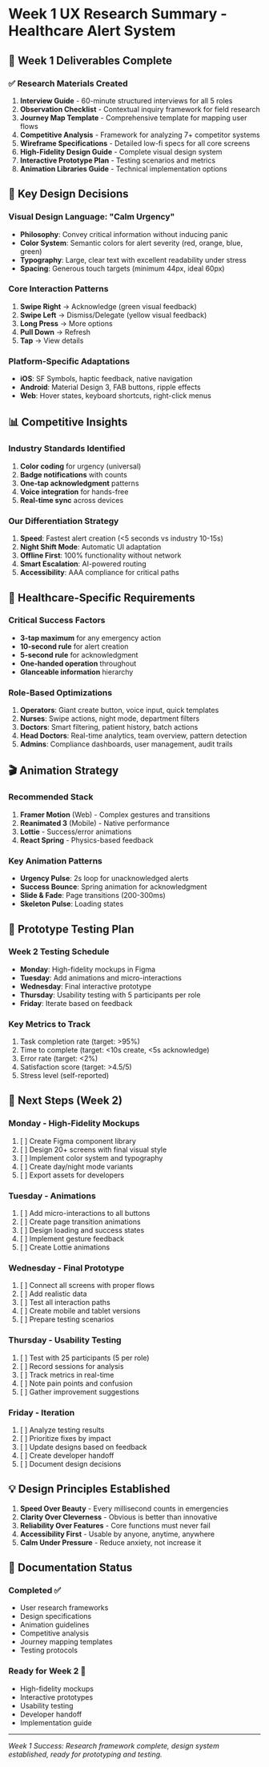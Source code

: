 # Week 1 UX Research Summary - Healthcare Alert System

## 📅 Week 1 Deliverables Complete

### ✅ Research Materials Created
1. **Interview Guide** - 60-minute structured interviews for all 5 roles
2. **Observation Checklist** - Contextual inquiry framework for field research
3. **Journey Map Template** - Comprehensive template for mapping user flows
4. **Competitive Analysis** - Framework for analyzing 7+ competitor systems
5. **Wireframe Specifications** - Detailed low-fi specs for all core screens
6. **High-Fidelity Design Guide** - Complete visual design system
7. **Interactive Prototype Plan** - Testing scenarios and metrics
8. **Animation Libraries Guide** - Technical implementation options

## 🎯 Key Design Decisions

### Visual Design Language: "Calm Urgency"
- **Philosophy**: Convey critical information without inducing panic
- **Color System**: Semantic colors for alert severity (red, orange, blue, green)
- **Typography**: Large, clear text with excellent readability under stress
- **Spacing**: Generous touch targets (minimum 44px, ideal 60px)

### Core Interaction Patterns
1. **Swipe Right** → Acknowledge (green visual feedback)
2. **Swipe Left** → Dismiss/Delegate (yellow visual feedback)
3. **Long Press** → More options
4. **Pull Down** → Refresh
5. **Tap** → View details

### Platform-Specific Adaptations
- **iOS**: SF Symbols, haptic feedback, native navigation
- **Android**: Material Design 3, FAB buttons, ripple effects
- **Web**: Hover states, keyboard shortcuts, right-click menus

## 📊 Competitive Insights

### Industry Standards Identified
1. **Color coding** for urgency (universal)
2. **Badge notifications** with counts
3. **One-tap acknowledgment** patterns
4. **Voice integration** for hands-free
5. **Real-time sync** across devices

### Our Differentiation Strategy
1. **Speed**: Fastest alert creation (<5 seconds vs industry 10-15s)
2. **Night Shift Mode**: Automatic UI adaptation 
3. **Offline First**: 100% functionality without network
4. **Smart Escalation**: AI-powered routing
5. **Accessibility**: AAA compliance for critical paths

## 🏥 Healthcare-Specific Requirements

### Critical Success Factors
- **3-tap maximum** for any emergency action
- **10-second rule** for alert creation
- **5-second rule** for acknowledgment
- **One-handed operation** throughout
- **Glanceable information** hierarchy

### Role-Based Optimizations
1. **Operators**: Giant create button, voice input, quick templates
2. **Nurses**: Swipe actions, night mode, department filters
3. **Doctors**: Smart filtering, patient history, batch actions
4. **Head Doctors**: Real-time analytics, team overview, pattern detection
5. **Admins**: Compliance dashboards, user management, audit trails

## 🎬 Animation Strategy

### Recommended Stack
1. **Framer Motion** (Web) - Complex gestures and transitions
2. **Reanimated 3** (Mobile) - Native performance
3. **Lottie** - Success/error animations
4. **React Spring** - Physics-based feedback

### Key Animation Patterns
- **Urgency Pulse**: 2s loop for unacknowledged alerts
- **Success Bounce**: Spring animation for acknowledgment
- **Slide & Fade**: Page transitions (200-300ms)
- **Skeleton Pulse**: Loading states

## 📱 Prototype Testing Plan

### Week 2 Testing Schedule
- **Monday**: High-fidelity mockups in Figma
- **Tuesday**: Add animations and micro-interactions
- **Wednesday**: Final interactive prototype
- **Thursday**: Usability testing with 5 participants per role
- **Friday**: Iterate based on feedback

### Key Metrics to Track
1. Task completion rate (target: >95%)
2. Time to complete (target: <10s create, <5s acknowledge)
3. Error rate (target: <2%)
4. Satisfaction score (target: >4.5/5)
5. Stress level (self-reported)

## 🚀 Next Steps (Week 2)

### Monday - High-Fidelity Mockups
1. [ ] Create Figma component library
2. [ ] Design 20+ screens with final visual style
3. [ ] Implement color system and typography
4. [ ] Create day/night mode variants
5. [ ] Export assets for developers

### Tuesday - Animations
1. [ ] Add micro-interactions to all buttons
2. [ ] Create page transition animations
3. [ ] Design loading and success states
4. [ ] Implement gesture feedback
5. [ ] Create Lottie animations

### Wednesday - Final Prototype
1. [ ] Connect all screens with proper flows
2. [ ] Add realistic data
3. [ ] Test all interaction paths
4. [ ] Create mobile and tablet versions
5. [ ] Prepare testing scenarios

### Thursday - Usability Testing
1. [ ] Test with 25 participants (5 per role)
2. [ ] Record sessions for analysis
3. [ ] Track metrics in real-time
4. [ ] Note pain points and confusion
5. [ ] Gather improvement suggestions

### Friday - Iteration
1. [ ] Analyze testing results
2. [ ] Prioritize fixes by impact
3. [ ] Update designs based on feedback
4. [ ] Create developer handoff
5. [ ] Document design decisions

## 💡 Design Principles Established

1. **Speed Over Beauty** - Every millisecond counts in emergencies
2. **Clarity Over Cleverness** - Obvious is better than innovative
3. **Reliability Over Features** - Core functions must never fail
4. **Accessibility First** - Usable by anyone, anytime, anywhere
5. **Calm Under Pressure** - Reduce anxiety, not increase it

## 📝 Documentation Status

### Completed ✅
- User research frameworks
- Design specifications
- Animation guidelines
- Competitive analysis
- Journey mapping templates
- Testing protocols

### Ready for Week 2 🎯
- High-fidelity mockups
- Interactive prototypes
- Usability testing
- Developer handoff
- Implementation guide

---

*Week 1 Success: Research framework complete, design system established, ready for prototyping and testing.*